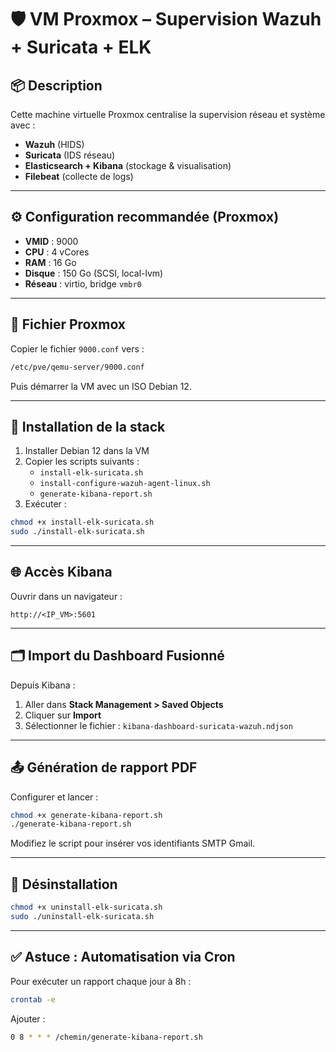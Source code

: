 # 🛡️ VM Proxmox – Supervision Wazuh + Suricata + ELK

## 📦 Description

Cette machine virtuelle Proxmox centralise la supervision réseau et système avec :
- **Wazuh** (HIDS)
- **Suricata** (IDS réseau)
- **Elasticsearch + Kibana** (stockage & visualisation)
- **Filebeat** (collecte de logs)

---

## ⚙️ Configuration recommandée (Proxmox)

- **VMID** : 9000
- **CPU** : 4 vCores
- **RAM** : 16 Go
- **Disque** : 150 Go (SCSI, local-lvm)
- **Réseau** : virtio, bridge `vmbr0`

---

## 📁 Fichier Proxmox

Copier le fichier `9000.conf` vers :

```bash
/etc/pve/qemu-server/9000.conf
```

Puis démarrer la VM avec un ISO Debian 12.

---

## 🧰 Installation de la stack

1. Installer Debian 12 dans la VM
2. Copier les scripts suivants :
   - `install-elk-suricata.sh`
   - `install-configure-wazuh-agent-linux.sh`
   - `generate-kibana-report.sh`
3. Exécuter :

```bash
chmod +x install-elk-suricata.sh
sudo ./install-elk-suricata.sh
```

---

## 🌐 Accès Kibana

Ouvrir dans un navigateur :

```
http://<IP_VM>:5601
```

---

## 🗂️ Import du Dashboard Fusionné

Depuis Kibana :
1. Aller dans **Stack Management > Saved Objects**
2. Cliquer sur **Import**
3. Sélectionner le fichier : `kibana-dashboard-suricata-wazuh.ndjson`

---

## 📤 Génération de rapport PDF

Configurer et lancer :

```bash
chmod +x generate-kibana-report.sh
./generate-kibana-report.sh
```

Modifiez le script pour insérer vos identifiants SMTP Gmail.

---

## 🧹 Désinstallation

```bash
chmod +x uninstall-elk-suricata.sh
sudo ./uninstall-elk-suricata.sh
```

---

## ✅ Astuce : Automatisation via Cron

Pour exécuter un rapport chaque jour à 8h :

```bash
crontab -e
```

Ajouter :

```bash
0 8 * * * /chemin/generate-kibana-report.sh
```
